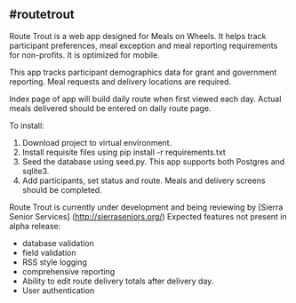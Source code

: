 #routetrout
---

Route Trout is a web app designed for Meals on Wheels.  It helps track participant preferences, meal exception and meal reporting requirements for non-profits.  It is optimized for mobile.

This app tracks participant demographics data for grant and government reporting.  Meal requests and delivery locations are required.

Index page of app will build daily route when first viewed each day.  Actual meals delivered should be entered on daily route page.

To install:
1. Download project to virtual environment.
2. Install requisite files using pip install -r requirements.txt
3. Seed the database using seed.py.  This app supports both Postgres and sqlite3. 
4. Add participants, set status and route.  Meals and delivery screens should be completed.


Route Trout is currently under development and being reviewing by [Sierra Senior Services] (http://sierraseniors.org/)  Expected features not present in alpha release:
* database validation
* field validation
* RSS style logging
* comprehensive reporting
* Ability to edit route delivery totals after delivery day.
* User authentication
